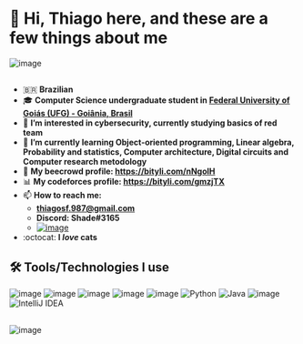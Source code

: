 # 👋 Hi, Thiago here, and these are a few things about me

![image](https://media.tenor.com/HLrXIleGBToAAAAi/transparent-cat.gif)
##

- 🇧🇷 **Brazilian**
- 🎓 **Computer Science undergraduate student in [Federal University of Goiás (UFG) - Goiânia, Brasil](https://inf.ufg.br/p/30138-ciencia-da-computacao)**
- 👀 **I’m interested in cybersecurity, currently studying basics of red team**
- 🌱 **I’m currently learning Object-oriented programming, Linear algebra, Probability and statistics, Computer architecture, Digital circuits and Computer research metodology**
- 🐝 **My beecrowd profile: https://bityli.com/nNgolH**
- 📊 **My codeforces profile: https://bityli.com/gmzjTX**
- 📫 **How to reach me:**   
    - **thiagosf.987@gmail.com**
    - **Discord: Shade#3165**
    - [![image](https://user-images.githubusercontent.com/106353386/174699855-eadfa9ad-50f7-45e8-b599-4f383d197b84.png)](https://www.linkedin.com/in/thiago-de-souza-filgueiras/)
- :octocat: **I _love_ cats**
  


## 🛠️ **Tools/Technologies I use**
![image](https://user-images.githubusercontent.com/106353386/174699984-63335ebe-b43d-4429-9e0c-2d4b045dcc3a.png)
![image](https://user-images.githubusercontent.com/106353386/174699992-e6677f8f-f7b8-4831-8de5-bc8ce7c08be0.png)
![image](https://user-images.githubusercontent.com/106353386/174700002-b25a76b0-688a-4c65-a562-d8d2f8dc6d97.png)
![image](https://user-images.githubusercontent.com/106353386/174700012-8a518e06-7e95-4e81-a91d-d0fe7b2c1dd6.png)
![image](https://user-images.githubusercontent.com/106353386/189551053-a9604af9-21d2-4e4c-ad69-af20a487360f.png)
![Python](https://img.shields.io/badge/python-3670A0?style=for-the-badge&logo=python&logoColor=ffdd54)
![Java](https://img.shields.io/badge/java-%23ED8B00.svg?style=for-the-badge&logo=openjdk&logoColor=white)
![image](https://user-images.githubusercontent.com/106353386/174700025-52b2547e-709f-45c0-bf8f-33666dec1b47.png)
![IntelliJ IDEA](https://img.shields.io/badge/IntelliJIDEA-000000.svg?style=for-the-badge&logo=intellij-idea&logoColor=white)
##
![image](https://cdn74.picsart.com/197914500001202.gif?to=crop&type=webp&r=40x40&q=50)



<!---
ThiagoShade/ThiagoShade is a ✨ special ✨ repository because its `README.md` (this file) appears on your GitHub profile.
You can click the Preview link to take a look at your changes.
--->
